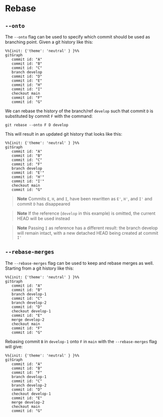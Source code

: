 # Rebase 

## `--onto`

The `--onto` flag can be used to specify which commit should be used as branching point. Given a git history like this:

```mermaid
%%{init: {'theme': 'neutral' } }%%
gitGraph
   commit id: "A"
   commit id: "B"
   commit id: "C"
   branch develop
   commit id: "D"
   commit id: "E"
   commit id: "H"
   commit id: "I"
   checkout main
   commit id: "F"
   commit id: "G"
```
We can rebase the history of the branch/ref `develop` such that commit `D` is substituted by commit `F` with the command:

```
git rebase --onto F D develop
```

This will result in an updated git history that looks like this:
```mermaid
%%{init: {'theme': 'neutral' } }%%
gitGraph
   commit id: "A"
   commit id: "B"
   commit id: "C"
   commit id: "F"
   branch develop
   commit id: "E'"
   commit id: "H'"
   commit id: "I'"
   checkout main
   commit id: "G"
```
> **Note**
> Commits `E`, `H`, and `I`, have been rewritten as  `E'`, `H'`, and `I'` and commit `D` has disappeared

> **Note**
> If the reference (`develop` in this example) is omitted, the current HEAD will be used instead

> **Note**
> Passing `I` as reference has a different result: the branch develop will remain intact, with a new detached HEAD being created at commit `I'`
## `--rebase-merges`

The `--rebase-merges` flag can be used to keep and rebase merges as well. Starting from a git history like this:

```mermaid
%%{init: {'theme': 'neutral' } }%%
gitGraph
   commit id: "A"
   commit id: "B"
   branch develop-1
   commit id: "C"
   branch develop-2
   commit id: "D"
   checkout develop-1
   commit id: "E"
   merge develop-2
   checkout main
   commit id: "F"
   commit id: "G"
```
Rebasing commit `B` in `develop-1` onto `F` in `main` with the `--rebase-merges` flag will give:

```mermaid
%%{init: {'theme': 'neutral' } }%%
gitGraph
   commit id: "A"
   commit id: "B"
   commit id: "F"
   branch develop-1
   commit id: "C"
   branch develop-2
   commit id: "D"
   checkout develop-1
   commit id: "E"
   merge develop-2
   checkout main
   commit id: "G"
```
